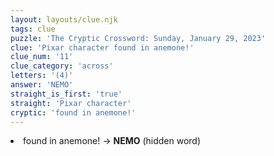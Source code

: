 ```yaml
---
layout: layouts/clue.njk
tags: clue
puzzle: 'The Cryptic Crossword: Sunday, January 29, 2023'
clue: 'Pixar character found in anemone!'
clue_num: '11'
clue_category: 'across'
letters: '(4)'
answer: 'NEMO'
straight_is_first: 'true'
straight: 'Pixar character'
cryptic: 'found in anemone!'
---
```

<li>found in anemone! → <b>NEMO</b> (hidden word)</li>